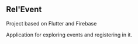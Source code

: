 ## Rel'Event

Project based on Flutter and Firebase

Application for exploring events and registering in it.

